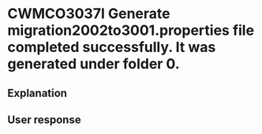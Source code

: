 # CWMCO3037I Generate migration2002to3001.properties file completed successfully. It was generated under folder 0.

## Explanation

## User response